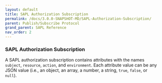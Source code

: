 ```yaml
---
layout: default
title: SAPL Authorization Subscription
permalink: /docs/3.0.0-SNAPSHOT-MD/SAPL-Authorization-Subscription/
parent: Publish/Subscribe Protocol
grand_parent: SAPL Reference
nav_order: 2
---
```


### SAPL Authorization Subscription

A SAPL authorization subscription contains attributes with the names `subject`, `resource`, `action`, and `environment`. Each attribute value can be any JSON value (i.e., an object, an array, a number, a string, `true`, `false`, or `null`).